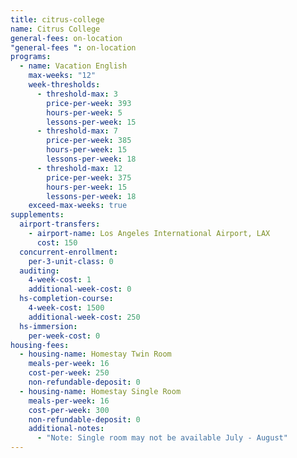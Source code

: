 ```yaml
---
title: citrus-college
name: Citrus College
general-fees: on-location
"general-fees ": on-location
programs:
  - name: Vacation English
    max-weeks: "12"
    week-thresholds:
      - threshold-max: 3
        price-per-week: 393
        hours-per-week: 5
        lessons-per-week: 15
      - threshold-max: 7
        price-per-week: 385
        hours-per-week: 15
        lessons-per-week: 18
      - threshold-max: 12
        price-per-week: 375
        hours-per-week: 15
        lessons-per-week: 18
    exceed-max-weeks: true
supplements:
  airport-transfers:
    - airport-name: Los Angeles International Airport, LAX
      cost: 150
  concurrent-enrollment:
    per-3-unit-class: 0
  auditing:
    4-week-cost: 1
    additional-week-cost: 0
  hs-completion-course:
    4-week-cost: 1500
    additional-week-cost: 250
  hs-immersion:
    per-week-cost: 0
housing-fees:
  - housing-name: Homestay Twin Room
    meals-per-week: 16
    cost-per-week: 250
    non-refundable-deposit: 0
  - housing-name: Homestay Single Room
    meals-per-week: 16
    cost-per-week: 300
    non-refundable-deposit: 0
    additional-notes:
      - "Note: Single room may not be available July - August"
---
```

